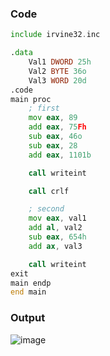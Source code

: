 ### Code
```asm
include irvine32.inc

.data
	Val1 DWORD 25h
	Val2 BYTE 36o
	Val3 WORD 20d
.code
main proc
	; first
	mov eax, 89
	add eax, 75Fh
	sub eax, 46o
	sub eax, 28
	add eax, 1101b

	call writeint

	call crlf

	; second
	mov eax, val1
	add al, val2
	sub eax, 654h
	add ax, val3

	call writeint
exit
main endp
end main
```
### Output
![image](https://github.com/user-attachments/assets/c7f7067e-9538-46f3-bbcf-2430415539e3)
